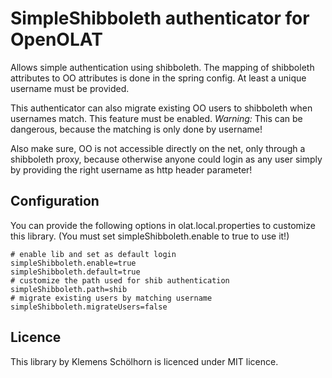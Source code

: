 # SimpleShibboleth authenticator for OpenOLAT #

Allows simple authentication using shibboleth. The mapping of shibboleth
attributes to OO attributes is done in the spring config. At least a unique
username must be provided.

This authenticator can also migrate existing OO users to shibboleth
when usernames match. This feature must be enabled.
_Warning:_ This can be dangerous, because the matching is only done by
username!

Also make sure, OO is not accessible directly on the net, only through
a shibboleth proxy, because otherwise anyone could login as any user
simply by providing the right username as http header parameter!

## Configuration ## 

You can provide the following options in olat.local.properties to customize
this library. (You must set simpleShibboleth.enable to true to use it!)

    # enable lib and set as default login
    simpleShibboleth.enable=true
    simpleShibboleth.default=true
    # customize the path used for shib authentication
    simpleShibboleth.path=shib
    # migrate existing users by matching username
    simpleShibboleth.migrateUsers=false

## Licence ##

This library by Klemens Schölhorn is licenced under MIT licence.
